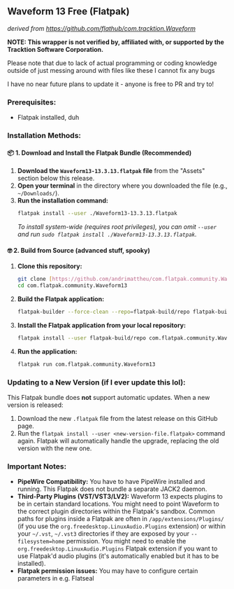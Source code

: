 ## Waveform 13 Free (Flatpak)
_derived from https://github.com/flathub/com.tracktion.Waveform_

**NOTE: This wrapper is not verified by, affiliated with, or supported by the Tracktion Software Corporation.**

Please note that due to lack of actual programming or coding knowledge outside of just messing around with files like these I cannot fix any bugs

I have no near future plans to update it - anyone is free to PR and try to!

### Prerequisites:

* Flatpak installed, duh

### Installation Methods:

#### 📦 1. Download and Install the Flatpak Bundle (Recommended)

1.  **Download the `Waveform13-13.3.13.flatpak` file** from the "Assets" section below this release.
2.  **Open your terminal** in the directory where you downloaded the file (e.g., `~/Downloads/`).
3.  **Run the installation command:**
    ```bash
    flatpak install --user ./Waveform13-13.3.13.flatpak
    ```
    *To install system-wide (requires root privileges), you can omit `--user` and run `sudo flatpak install ./Waveform13-13.3.13.flatpak`.*

#### 🤓 2. Build from Source (advanced stuff, spooky)

1.  **Clone this repository:**
    ```bash
    git clone [https://github.com/andrimattheu/com.flatpak.community.Waveform13.git](https://github.com/andrimattheu/com.flatpak.community.Waveform13.git)
    cd com.flatpak.community.Waveform13
    ```
2.  **Build the Flatpak application:**
    ```bash
    flatpak-builder --force-clean --repo=flatpak-build/repo flatpak-build com.flatpak.community.Waveform13.yaml
    ```
3.  **Install the Flatpak application from your local repository:**
    ```bash
    flatpak install --user flatpak-build/repo com.flatpak.community.Waveform13
    ```
4.  **Run the application:**
    ```bash
    flatpak run com.flatpak.community.Waveform13
    ```

### Updating to a New Version (if I ever update this lol):

This Flatpak bundle does **not** support automatic updates. When a new version is released:

1.  Download the new `.flatpak` file from the latest release on this GitHub page.
2.  Run the `flatpak install --user <new-version-file.flatpak>` command again. Flatpak will automatically handle the upgrade, replacing the old version with the new one.

### Important Notes:

* **PipeWire Compatibility:** You have to have PipeWire installed and running. This Flatpak does not bundle a separate JACK2 daemon.
* **Third-Party Plugins (VST/VST3/LV2):**
    Waveform 13 expects plugins to be in certain standard locations. You might need to point Waveform to the correct plugin directories within the Flatpak's sandbox. Common paths for plugins inside a Flatpak are often in `/app/extensions/Plugins/` (if you use the `org.freedesktop.LinuxAudio.Plugins` extension) or within your `~/.vst`, `~/.vst3` directories if they are exposed by your `--filesystem=home` permission.
    You might need to enable the `org.freedesktop.LinuxAudio.Plugins` Flatpak extension if you want to use Flatpak'd audio plugins (it's automatically enabled but it has to be installed).
* **Flatpak permission issues:** You may have to configure certain parameters in e.g. Flatseal
